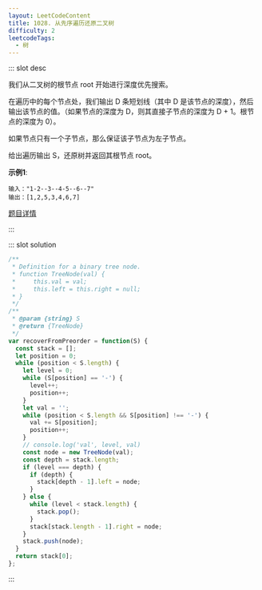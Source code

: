 ```yaml
---
layout: LeetCodeContent
title: 1028. 从先序遍历还原二叉树
difficulty: 2
leetcodeTags:
  - 树
---
```



::: slot desc

我们从二叉树的根节点 root 开始进行深度优先搜索。

在遍历中的每个节点处，我们输出 D 条短划线（其中 D 是该节点的深度），然后输出该节点的值。（如果节点的深度为 D，则其直接子节点的深度为 D + 1。根节点的深度为 0）。

如果节点只有一个子节点，那么保证该子节点为左子节点。

给出遍历输出 S，还原树并返回其根节点 root。

**示例1**:

```
输入："1-2--3--4-5--6--7"
输出：[1,2,5,3,4,6,7]
```

[题目详情](https://leetcode-cn.com/problems/recover-a-tree-from-preorder-traversal/)

:::


::: slot solution

```javascript
/**
 * Definition for a binary tree node.
 * function TreeNode(val) {
 *     this.val = val;
 *     this.left = this.right = null;
 * }
 */
/**
 * @param {string} S
 * @return {TreeNode}
 */
var recoverFromPreorder = function(S) {
  const stack = [];
  let position = 0;
  while (position < S.length) {
    let level = 0;
    while (S[position] == '-') {
      level++;
      position++;
    }
    let val = '';
    while (position < S.length && S[position] !== '-') {
      val += S[position];
      position++;
    }
    // console.log('val', level, val)
    const node = new TreeNode(val);
    const depth = stack.length;
    if (level === depth) {
      if (depth) {
        stack[depth - 1].left = node;
      }
    } else {
      while (level < stack.length) {
        stack.pop();
      }
      stack[stack.length - 1].right = node;
    }
    stack.push(node);
  }
  return stack[0];
};
```

:::